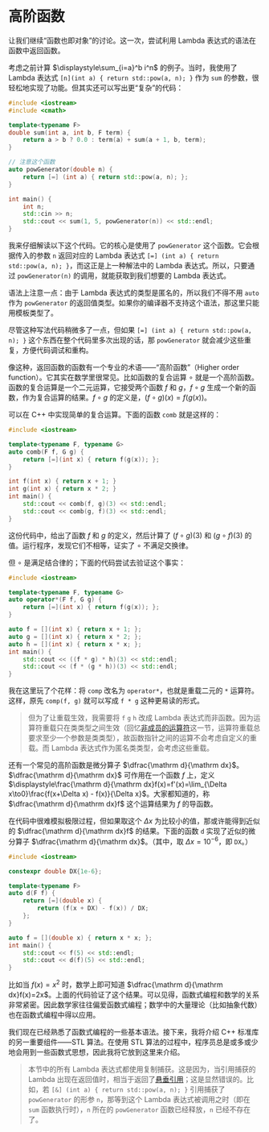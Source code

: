 # 高阶函数

让我们继续“函数也即对象”的讨论。这一次，尝试利用 Lambda 表达式的语法在函数中返回函数。

考虑之前计算 $\displaystyle\sum_{i=a}^b i^n$ 的例子。当时，我使用了 Lambda 表达式 `[n](int a) { return std::pow(a, n); }` 作为 `sum` 的参数，很轻松地实现了功能。但其实还可以写出更“复杂”的代码：

```cpp codemo(show)
#include <iostream>
#include <cmath>

template<typename F>
double sum(int a, int b, F term) {
    return a > b ? 0.0 : term(a) + sum(a + 1, b, term);
}

// 注意这个函数
auto powGenerator(double n) {
    return [=] (int a) { return std::pow(a, n); };
}

int main() {
    int n;
    std::cin >> n;
    std::cout << sum(1, 5, powGenerator(n)) << std::endl;
}
```

我来仔细解读以下这个代码。它的核心是使用了 `powGenerator` 这个函数。它会根据传入的参数 `n` 返回对应的 Lambda 表达式 `[=] (int a) { return std::pow(a, n); }`，而这正是上一种解法中的 Lambda 表达式。所以，只要通过 `powGenerator(n)` 的调用，就能获取到我们想要的 Lambda 表达式。

语法上注意一点：由于 Lambda 表达式的类型是匿名的，所以我们不得不用 `auto` 作为 `powGenerator` 的返回值类型。如果你的编译器不支持这个语法，那这里只能用模板类型了。

尽管这种写法代码稍微多了一点，但如果 `[=] (int a) { return std::pow(a, n); }` 这个东西在整个代码里多次出现的话，那 `powGenerator` 就会减少这些重复，方便代码调试和重构。

像这种，返回函数的函数有一个专业的术语——“高阶函数”（Higher order function）。它其实在数学里很常见。比如函数的复合运算 $\circ$ 就是一个高阶函数。函数的复合运算是一个二元运算，它接受两个函数 $f$ 和 $g$，$f\circ g$ 生成一个新的函数，作为复合运算的结果。$f\circ g$ 的定义是，$(f\circ g)(x)=f(g(x))$。

可以在 C++ 中实现简单的复合运算。下面的函数 `comb` 就是这样的：

```cpp codemo(show)
#include <iostream>

template<typename F, typename G>
auto comb(F f, G g) {
    return [=](int x) { return f(g(x)); };
}

int f(int x) { return x + 1; }
int g(int x) { return x * 2; }
int main() {
    std::cout << comb(f, g)(3) << std::endl;
    std::cout << comb(g, f)(3) << std::endl;
}
```

这份代码中，给出了函数 $f$ 和 $g$ 的定义，然后计算了 $(f\circ g)(3)$ 和 $(g\circ f)(3)$ 的值。运行程序，发现它们不相等，证实了 $\circ$ 不满足交换律。

但 $\circ$ 是满足结合律的；下面的代码尝试去验证这个事实：

```cpp codemo(show)
#include <iostream>

template<typename F, typename G>
auto operator*(F f, G g) {
    return [=](int x) { return f(g(x)); };
}

auto f = [](int x) { return x + 1; };
auto g = [](int x) { return x * 2; };
auto h = [](int x) { return x * x; };
int main() {
    std::cout << ((f * g) * h)(3) << std::endl;
    std::cout << (f * (g * h))(3) << std::endl;
}
```

我在这里玩了个花样：将 `comp` 改名为 `operator*`，也就是重载二元的 `*` 运算符。这样，原先 `comp(f, g)` 就可以写成 `f * g` 这种更易读的形式。

> 但为了让重载生效，我需要将 `f` `g` `h` 改成 Lambda 表达式而非函数。因为运算符重载只在类类型之间生效（回忆[非成员的运算符](/ch06/nonmember_operator#非成员的运算符重载形式)这一节，运算符重载总要求至少一个参数是类类型），故函数指针之间的运算不会考虑自定义的重载。而 Lambda 表达式作为匿名类类型，会考虑这些重载。

还有一个常见的高阶函数是微分算子 $\dfrac{\mathrm d}{\mathrm dx}$。$\dfrac{\mathrm d}{\mathrm dx}$ 可作用在一个函数 $f$ 上，定义 $\displaystyle\frac{\mathrm d}{\mathrm dx}f(x)=f'(x)=\lim_{\Delta x\to0}\frac{f(x+\Delta x) - f(x)}{\Delta x}$。大家都知道的，称 $\dfrac{\mathrm d}{\mathrm dx}f$ 这个运算结果为 $f$ 的导函数。

在代码中很难模拟极限过程，但如果取这个 $\Delta x$ 为比较小的值，那或许能得到近似的 $\dfrac{\mathrm d}{\mathrm dx}f$ 的结果。下面的函数 `d` 实现了近似的微分算子 $\dfrac{\mathrm d}{\mathrm dx}$。（其中，取 $\Delta x=10^{-6}$，即 `DX`。）

```cpp codemo(show)
#include <iostream>

constexpr double DX{1e-6};

template<typename F>
auto d(F f) {
    return [=](double x) {
        return (f(x + DX) - f(x)) / DX;
    };
}

auto f = [](double x) { return x * x; };
int main() {
    std::cout << f(5) << std::endl;
    std::cout << d(f)(5) << std::endl;
}
```

比如当 $f(x)=x^2$ 时，数学上即可知道 $\dfrac{\mathrm d}{\mathrm dx}f(x)=2x$。上面的代码验证了这个结果。可以见得，函数式编程和数学的关系非常紧密。因此数学家往往偏爱函数式编程；数学中的大量理论（比如抽象代数）也在函数式编程中得以应用。

我们现在已经熟悉了函数式编程的一些基本语法。接下来，我将介绍 C++ 标准库的另一重要组件——STL 算法。在使用 STL 算法的过程中，程序员总是或多或少地会用到一些函数式思想，因此我将它放到这里来介绍。

> 本节中的所有 Lambda 表达式都使用复制捕获。这是因为，当引用捕获的 Lambda 出现在返回值时，相当于返回了[悬垂引用](/ch05/reference#悬垂引用)；这是显然错误的。比如，若 `[&] (int a) { return std::pow(a, n); }` 引用捕获了 `powGenerator` 的形参 `n`，那等到这个 Lambda 表达式被调用之时（即在 `sum` 函数执行时），`n` 所在的 `powGenerator` 函数已经释放，`n` 已经不存在了。

